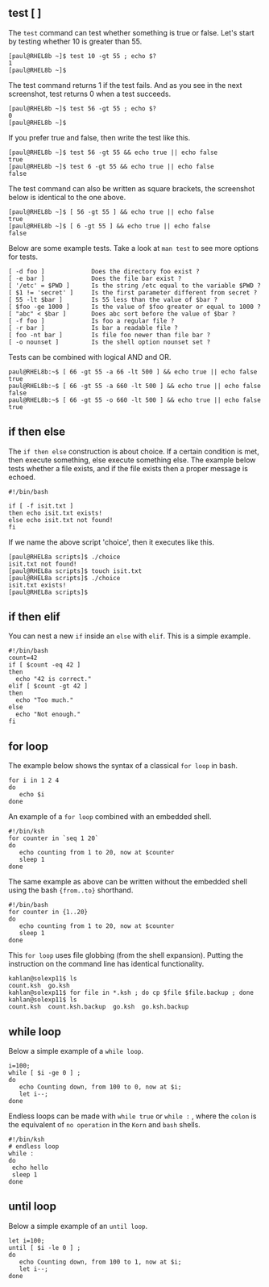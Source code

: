 ## test \[ \]

The `test` command can test whether something is true or
false. Let\'s start by testing whether 10 is greater than 55.

    [paul@RHEL8b ~]$ test 10 -gt 55 ; echo $?
    1
    [paul@RHEL8b ~]$

The test command returns 1 if the test fails. And as you see in the next
screenshot, test returns 0 when a test succeeds.

    [paul@RHEL8b ~]$ test 56 -gt 55 ; echo $?
    0
    [paul@RHEL8b ~]$

If you prefer true and false, then write the test like this.

    [paul@RHEL8b ~]$ test 56 -gt 55 && echo true || echo false
    true
    [paul@RHEL8b ~]$ test 6 -gt 55 && echo true || echo false
    false

The test command can also be written as square brackets,
the screenshot below is identical to the one above.

    [paul@RHEL8b ~]$ [ 56 -gt 55 ] && echo true || echo false
    true
    [paul@RHEL8b ~]$ [ 6 -gt 55 ] && echo true || echo false
    false

Below are some example tests. Take a look at `man test` to see more
options for tests.

    [ -d foo ]             Does the directory foo exist ?
    [ -e bar ]             Does the file bar exist ?
    [ '/etc' = $PWD ]      Is the string /etc equal to the variable $PWD ?
    [ $1 != 'secret' ]     Is the first parameter different from secret ?
    [ 55 -lt $bar ]        Is 55 less than the value of $bar ?
    [ $foo -ge 1000 ]      Is the value of $foo greater or equal to 1000 ?
    [ "abc" < $bar ]       Does abc sort before the value of $bar ?
    [ -f foo ]             Is foo a regular file ?
    [ -r bar ]             Is bar a readable file ?
    [ foo -nt bar ]        Is file foo newer than file bar ?
    [ -o nounset ]         Is the shell option nounset set ?

Tests can be combined with logical AND and OR.

    paul@RHEL8b:~$ [ 66 -gt 55 -a 66 -lt 500 ] && echo true || echo false
    true
    paul@RHEL8b:~$ [ 66 -gt 55 -a 660 -lt 500 ] && echo true || echo false
    false
    paul@RHEL8b:~$ [ 66 -gt 55 -o 660 -lt 500 ] && echo true || echo false
    true

## if then else

The `if then else` construction is about choice. If a
certain condition is met, then execute something, else execute something
else. The example below tests whether a file exists, and if the file
exists then a proper message is echoed.

    #!/bin/bash

    if [ -f isit.txt ]
    then echo isit.txt exists!
    else echo isit.txt not found!
    fi

If we name the above script \'choice\', then it executes like this.

    [paul@RHEL8a scripts]$ ./choice 
    isit.txt not found!
    [paul@RHEL8a scripts]$ touch isit.txt
    [paul@RHEL8a scripts]$ ./choice 
    isit.txt exists!
    [paul@RHEL8a scripts]$

## if then elif

You can nest a new `if` inside an `else` with `elif`. This
is a simple example.

    #!/bin/bash
    count=42
    if [ $count -eq 42 ]
    then
      echo "42 is correct."
    elif [ $count -gt 42 ]
    then
      echo "Too much."
    else
      echo "Not enough."
    fi

## for loop

The example below shows the syntax of a classical
`for loop` in bash.

    for i in 1 2 4
    do
       echo $i
    done

An example of a `for loop` combined with an embedded shell.

    #!/bin/ksh
    for counter in `seq 1 20`
    do
       echo counting from 1 to 20, now at $counter
       sleep 1
    done

The same example as above can be written without the embedded shell
using the bash `{from..to}` shorthand.

    #!/bin/bash
    for counter in {1..20}
    do
       echo counting from 1 to 20, now at $counter
       sleep 1
    done

This `for loop` uses file globbing (from the shell expansion). Putting
the instruction on the command line has identical functionality.

    kahlan@solexp11$ ls
    count.ksh  go.ksh
    kahlan@solexp11$ for file in *.ksh ; do cp $file $file.backup ; done
    kahlan@solexp11$ ls                                                 
    count.ksh  count.ksh.backup  go.ksh  go.ksh.backup 

## while loop

Below a simple example of a `while loop`.

    i=100;
    while [ $i -ge 0 ] ;
    do
       echo Counting down, from 100 to 0, now at $i;
       let i--;
    done

Endless loops can be made with `while true` or `while :` , where the
`colon` is the equivalent of `no operation` in the `Korn` and `bash`
shells.

    #!/bin/ksh
    # endless loop
    while :
    do
     echo hello
     sleep 1
    done

## until loop

Below a simple example of an `until loop`.

    let i=100;
    until [ $i -le 0 ] ;
    do
       echo Counting down, from 100 to 1, now at $i;
       let i--;
    done
